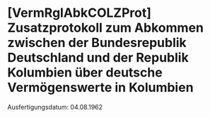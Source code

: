 # [VermRglAbkCOLZProt] Zusatzprotokoll zum Abkommen zwischen der Bundesrepublik Deutschland und der Republik Kolumbien über deutsche Vermögenswerte in Kolumbien

Ausfertigungsdatum: 04.08.1962

 